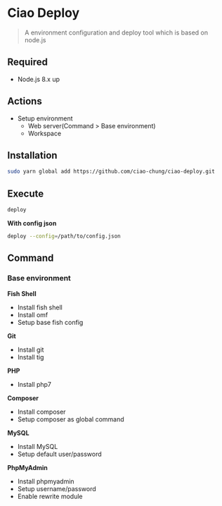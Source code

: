 # Ciao Deploy

> A environment configuration and deploy tool which is based on node.js

## Required

- Node.js 8.x up

## Actions
- Setup environment
  - Web server(Command > Base environment)
  - Workspace

## Installation

```bash
sudo yarn global add https://github.com/ciao-chung/ciao-deploy.git
```

## Execute

```bash
deploy
```

**With config json**

```bash
deploy --config=/path/to/config.json
```


## Command

### Base environment

**Fish Shell**
- Install fish shell
- Install omf
- Setup base fish config

**Git**
- Install git
- Install tig

**PHP**
- Install php7

**Composer**
- Install composer
- Setup composer as global command

**MySQL**
- Install MySQL
- Setup default user/password

**PhpMyAdmin**
- Install phpmyadmin
- Setup username/password
- Enable rewrite module